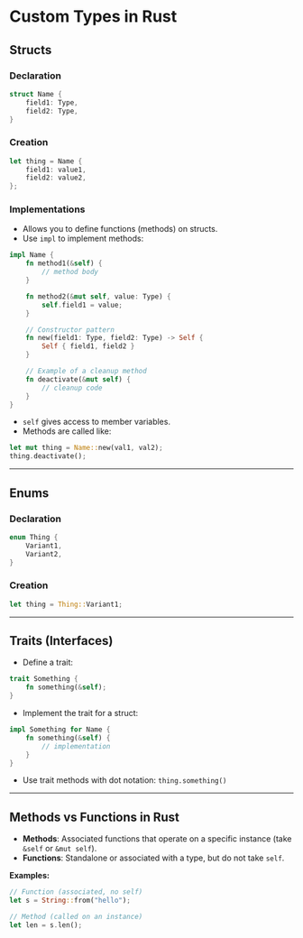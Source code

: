 # Custom Types in Rust

## Structs

### Declaration

```rust
struct Name {
    field1: Type,
    field2: Type,
}
```

### Creation

```rust
let thing = Name {
    field1: value1,
    field2: value2,
};
```

### Implementations

- Allows you to define functions (methods) on structs.
- Use `impl` to implement methods:

```rust
impl Name {
    fn method1(&self) {
        // method body
    }

    fn method2(&mut self, value: Type) {
        self.field1 = value;
    }

    // Constructor pattern
    fn new(field1: Type, field2: Type) -> Self {
        Self { field1, field2 }
    }

    // Example of a cleanup method
    fn deactivate(&mut self) {
        // cleanup code
    }
}
```

- `self` gives access to member variables.
- Methods are called like:

```rust
let mut thing = Name::new(val1, val2);
thing.deactivate();
```

---

## Enums

### Declaration

```rust
enum Thing {
    Variant1,
    Variant2,
}
```

### Creation

```rust
let thing = Thing::Variant1;
```

---

## Traits (Interfaces)

- Define a trait:

```rust
trait Something {
    fn something(&self);
}
```

- Implement the trait for a struct:

```rust
impl Something for Name {
    fn something(&self) {
        // implementation
    }
}
```

- Use trait methods with dot notation: `thing.something()`

---

## Methods vs Functions in Rust

- **Methods**: Associated functions that operate on a specific instance (take `&self` or `&mut self`).
- **Functions**: Standalone or associated with a type, but do not take `self`.

**Examples:**

```rust
// Function (associated, no self)
let s = String::from("hello");

// Method (called on an instance)
let len = s.len();
```